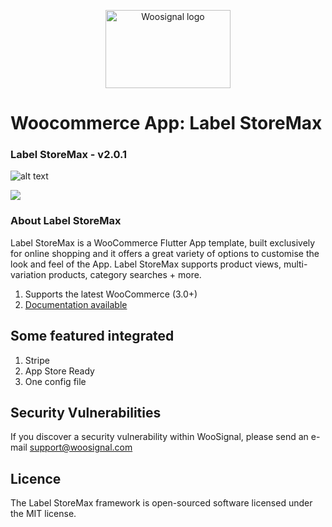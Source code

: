 <p align="center">
  <img width="200" height="125" src="https://www.woosignal.com/images/woosignal_logo_stripe_blue.png" alt="Woosignal logo">
</p>
	
# Woocommerce App: Label StoreMax
### Label StoreMax - v2.0.1

![alt text](https://woosignal.com/images/woosignal_labelstoremax_main_banner_flutter.png "WooCommerce app WooSignal Flutter logo")

![](https://woosignal.com/images/label_storemax_demo.gif)

### About Label StoreMax

Label StoreMax is a WooCommerce Flutter App template, built exclusively for online shopping and it offers a great variety of options to customise the look and feel of the App. Label StoreMax supports product views, multi-variation products, category searches + more.

1. Supports the latest WooCommerce (3.0+)
2. [Documentation available](https://woosignal.com/docs/app/ios/label-storemax)

## Some featured integrated

1. Stripe
2. App Store Ready
3. One config file

## Security Vulnerabilities
If you discover a security vulnerability within WooSignal, please send an e-mail support@woosignal.com

## Licence
The Label StoreMax framework is open-sourced software licensed under the MIT license.
